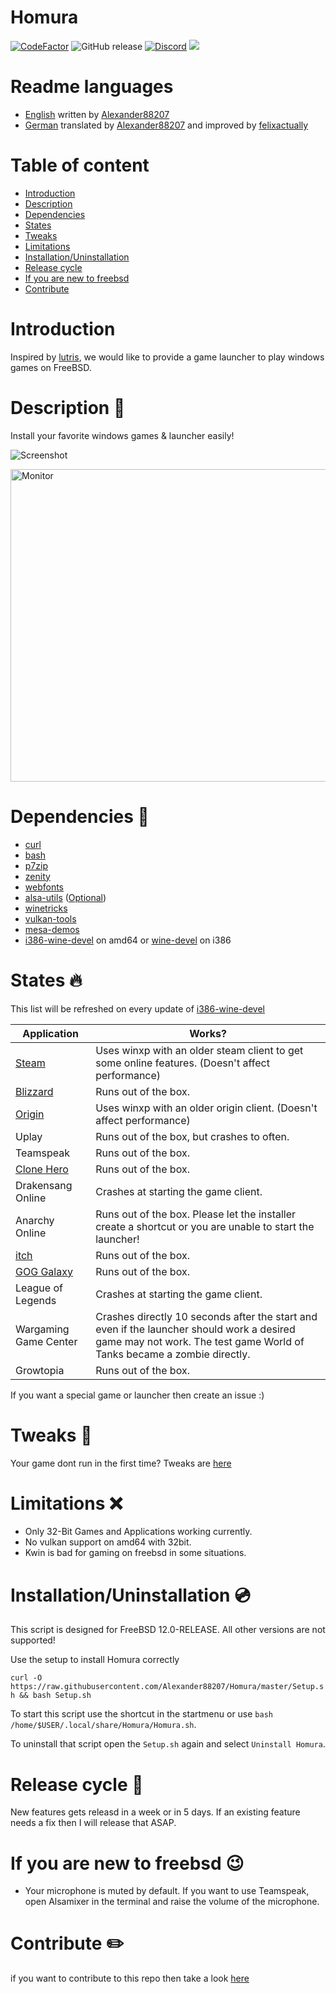 # Homura
[![CodeFactor](https://www.codefactor.io/repository/github/alexander88207/Homura/badge)](https://www.codefactor.io/repository/github/alexander88207/Homura) ![GitHub release](https://img.shields.io/github/release/Alexander88207/Homura) [![Discord](https://img.shields.io/badge/chat-on%20discord-7289da.svg?logo=discord)](https://discord.gg/Mm3aNuQ) <img src="https://img.shields.io/discord/618845118060953600">

# Readme languages
- [English](README.md) written by [Alexander88207](https://github.com/Alexander88207)
- [German](README_DE.md) translated by [Alexander88207](https://github.com/Alexander88207) and improved by [felixactually](https://github.com/felixactually) 

# Table of content

- [Introduction](#introduction)
- [Description](#description-)
- [Dependencies](#dependencies-syringe)
- [States](#states-fire)
- [Tweaks](#tweaks-wrench)
- [Limitations](#limitations-x)
- [Installation/Uninstallation](#installationuninstallation-cd)
- [Release cycle](#release-cycle-loudspeaker)
- [If you are new to freebsd](#if-you-are-new-to-freebsd-wink)
- [Contribute](#contribute-pencil2)

# Introduction

Inspired by [lutris](https://github.com/lutris/lutris), we would like to provide a game launcher to play windows games on FreeBSD.

# Description &#x1F4D8;

Install your favorite windows games & launcher easily!

![](https://github.com/Alexander88207/PWGOFBSD/raw/master/Screenshot.png "Screenshot")

 <img src="https://raw.githubusercontent.com/Alexander88207/PWGOFBSD/master/Screenshot2.png" alt="Monitor" height="500" width="700"> 

# Dependencies :syringe:

- [curl](https://www.freshports.org/ftp/curl/)
- [bash](https://www.freshports.org/shells/bash)
- [p7zip](https://www.freshports.org/archivers/p7zip/)
- [zenity](https://www.freshports.org/x11/zenity)
- [webfonts](https://www.freshports.org/x11-fonts/webfonts)
- [alsa-utils](https://www.freshports.org/audio/alsa-utils) ([Optional](#if-you-are-new-to-freebsd))
- [winetricks](https://www.freshports.org/emulators/winetricks)
- [vulkan-tools](https://www.freshports.org/devel/vulkan-tools)
- [mesa-demos](https://www.freshports.org/graphics/mesa-demos)
- [i386-wine-devel](https://www.freshports.org/emulators/i386-wine-devel) on amd64 or [wine-devel](https://www.freshports.org/emulators/wine-devel) on i386

# States :fire:

This list will be refreshed on every update of [i386-wine-devel](https://www.freshports.org/emulators/i386-wine-devel)

Application | Works?
------------ | -------------
[Steam](https://www.youtube.com/watch?v=a2z0nbWOarc) | Uses winxp with an older steam client to get some online features. (Doesn't affect performance)
[Blizzard](https://www.youtube.com/watch?v=-oAMNgDvWtA) | Runs out of the box.
[Origin](https://www.youtube.com/watch?v=d_j6Hlguydc) | Uses winxp with an older origin client. (Doesn't affect performance)
Uplay | Runs out of the box, but crashes to often.
Teamspeak | Runs out of the box.
[Clone Hero](https://www.youtube.com/watch?v=qch3_bt4rGo) | Runs out of the box.
Drakensang Online | Crashes at starting the game client.
Anarchy Online | Runs out of the box. Please let the installer create a shortcut or you are unable to start the launcher!
[itch](https://www.youtube.com/watch?v=lp-3g08w70A) | Runs out of the box.
[GOG Galaxy](https://www.youtube.com/watch?v=m4BMvvgeWFE) | Runs out of the box.
League of Legends | Crashes at starting the game client.
Wargaming Game Center | Crashes directly 10 seconds after the start and even if the launcher should work a desired game may not work. The test game World of Tanks became a zombie directly.
Growtopia | Runs out of the box.
 
If you want a special game or launcher then create an issue :)

# Tweaks :wrench:

Your game dont run in the first time? Tweaks are [here](TWEAKS.md)

# Limitations :x:

- Only 32-Bit Games and Applications working currently.
- No vulkan support on amd64 with 32bit.
- Kwin is bad for gaming on freebsd in some situations.

# Installation/Uninstallation :cd:

This script is designed for FreeBSD 12.0-RELEASE. All other versions are not supported!

Use the setup to install Homura correctly

`curl -O https://raw.githubusercontent.com/Alexander88207/Homura/master/Setup.sh && bash Setup.sh`

To start this script use the shortcut in the startmenu or use `bash /home/$USER/.local/share/Homura/Homura.sh`.

To uninstall that script open the `Setup.sh` again and select `Uninstall Homura`.

# Release cycle :loudspeaker:

New features gets releasd in a week or in 5 days.
If an existing feature needs a fix then I will release that ASAP.

# If you are new to freebsd :wink:

- Your microphone is muted by default. If you want to use Teamspeak, open Alsamixer in the terminal and raise the volume of the microphone.

# Contribute :pencil2:
if you want to contribute to this repo then take a look [here](CONTRIBUTING.md)
